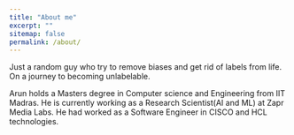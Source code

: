 ```yaml
---
title: "About me"
excerpt: ""
sitemap: false
permalink: /about/
---
```


Just a random guy who try to remove biases and get rid of labels from life. On a journey to becoming unlabelable.  


Arun holds a Masters degree in Computer science and Engineering from IIT Madras. He is currently working as a Research Scientist(AI and ML) at Zapr Media Labs. He had worked as a Software Engineer in CISCO and HCL technologies.
